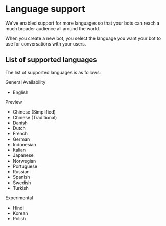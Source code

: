 # Language support
We've enabled support for more languages so that your bots can reach a much broader audience all around the world.

When you create a new bot, you select the language you want your bot to use for conversations with your users.

## List of supported languages

The list of supported languages is as follows:

General Availability
- English

Preview
- Chinese (Simplified)
- Chinese (Traditional)
- Danish
- Dutch
- French
- German
- Indonesian
- Italian
- Japanese
- Norwegian
- Portuguese
- Russian
- Spanish
- Swedish
- Turkish

Experimental
- Hindi
- Korean
- Polish
